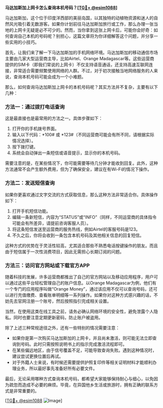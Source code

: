 **马达加斯加上网卡怎么查询本机号码？[[TG💪+ @esim1088](https://t.me/s/esim1088)]**

马达加斯加，这个位于印度洋西部的美丽岛国，以其独特的动植物资源和迷人的自然风光吸引着无数游客。如果你计划前往马达加斯加旅行或工作，那么办理一张当地的上网卡无疑是必不可少的。然而，当你拿到这张上网卡后，可能你会好奇：如何查询自己本机的号码呢？别担心，这篇文章将为你详细解答这个问题，并分享一些实用的小技巧。

首先，让我们来了解一下马达加斯加的手机网络环境。马达加斯加的移动通信市场主要由几家大型运营商主导，比如Airtel、Orange Madagascar等。这些运营商提供的SIM卡（即我们常说的上网卡）不仅支持语音通话，还支持高速互联网连接，非常适合需要频繁使用网络的人群。不过，对于初次接触当地网络服务的人来说，查询本机号码可能会成为一个小难题。

那么，如何查询马达加斯加上网卡的本机号码呢？其实方法并不复杂，主要有以下几种：

### 方法一：通过拨打电话查询
这是最直接也是最常用的方法之一。具体步骤如下：
1. 打开你的手机拨号界面。
2. 输入以下代码：*100# 或 *123#（不同运营商可能会有所不同，请根据实际情况选择）。
3. 按下拨打键。
4. 系统会自动弹出一条短信或语音提示，显示你的本机号码。

需要注意的是，在某些情况下，你可能需要等待几分钟才能收到回复。此外，这种方法通常不会产生额外费用，但为了确保安全，建议在有Wi-Fi的情况下操作。

### 方法二：发送短信查询
如果你更喜欢通过文字交流的方式获取信息，那么这种方法非常适合你。具体操作如下：
1. 打开手机短信功能。
2. 编辑一条新短信，内容为“STATUS”或“INFO”（同样，不同运营商的具体指令可能会有所差异，请提前咨询客服人员）。
3. 将这条短信发送至运营商的服务热线，例如Airtel的客服号码是123。
4. 不久之后，你将会收到一条包含本机号码及其他相关信息的回复短信。

这种方式的优势在于灵活性较高，尤其适合那些不熟悉电话按键操作的朋友。而且由于短信属于一次性消费项目，因此无需担心长期订阅的问题。

### 方法三：访问官方网站或下载官方APP
随着科技的发展，许多运营商都推出了自己的官方网站以及移动应用程序，用户可以通过这些平台轻松管理自己的账户信息。以Orange Madagascar为例，他们有一个专门的应用程序叫做“Orange Money”，通过该应用不仅可以查询号码，还可以进行充值缴费、查看账单明细等一系列操作。如果你对这种方式感兴趣的话，不妨先去官网注册一个账号，然后按照指引完成相关设置。

当然，在使用这类在线工具之前，请务必确认网络环境的安全性，避免泄露个人隐私。同时也要注意定期更新密码，防止账户被盗用。

除了上述三种常规途径之外，还有一些特别的情况需要注意：
- 如果你是第一次购买马达加斯加的上网卡，并且尚未激活，则可能无法立即查询到号码。此时只需按照说明书上的指示完成激活流程即可。
- 在某些偏远地区，由于信号覆盖不足，可能导致查询失败。遇到这种情况时，建议尝试更换位置后再试。
- 对于外籍人士来说，有时候还需要提供护照复印件等相关证明材料才能顺利办理业务，所以最好事先准备好所有必要文件。

最后，无论采用哪种方式查询本机号码，都希望大家能够保持耐心与细心，以免因为疏忽而造成不必要的麻烦。毕竟，在异国他乡生活或旅游时，拥有正确的联系方式是非常重要的。

[[TG💪+ @esim1088](https://t.me/s/esim1088) ![Image](https://i.postimg.cc/4NQfJmqS/Snipaste-2025-05-13-00-14-12.png)]